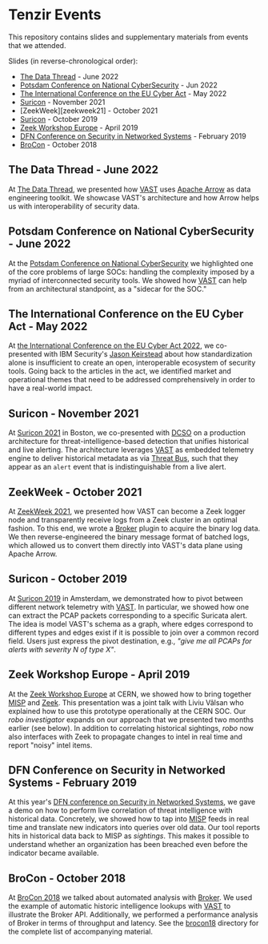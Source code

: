 # Tenzir Events

This repository contains slides and supplementary materials from events that we
attended.

Slides (in reverse-chronological order):

- [The Data Thread][datathread22] - June 2022
- [Potsdam Conference on National CyberSecurity][potsdam22] - Jun 2022
- [The International Conference on the EU Cyber Act][iceca22] - May 2022
- [Suricon][suricon21] - November 2021  
- [ZeekWeek][zeekweek21] - October 2021  
- [Suricon][suricon19] - October 2019
- [Zeek Workshop Europe][zeekshop19] - April 2019
- [DFN Conference on Security in Networked Systems][dfnconf19] - February 2019
- [BroCon][brocon18] - October 2018

## The Data Thread - June 2022

At [The Data Thread](https://thedatathread.com/), we presented how 
[VAST][vast] uses [Apache Arrow](https://arrow.apache.org) as data engineering
toolkit. We showcase VAST's architecture and how Arrow helps us with
interoperability of security data.

## Potsdam Conference on National CyberSecurity - June 2022

At the [Potsdam Conference on National CyberSecurity][potsdam22-conf] we
highlighted one of the core problems of large SOCs: handling the complexity
imposed by a myriad of interconnected security tools. We showed how [VAST][vast]
can help from an architectural standpoint, as a "sidecar for the SOC."

[potsdam22-conf]: https://hpi.de/en/the-hpi/events/conferences/potsdam-conference-for-national-cybersecurity/conference.html

## The International Conference on the EU Cyber Act - May 2022

At [the International Conference on the EU Cyber Act
2022](https://eucyberact.org/), we co-presented with IBM Security's [Jason
Keirstead](https://twitter.com/BlueTeamJK) about how standardization alone is
insufficient to create an open, interoperable ecosystem of security tools. Going
back to the articles in the act, we identified market and operational themes
that need to be addressed comprehensively in order to have a real-world impact.

## Suricon - November 2021

At [Suricon 2021](https://suricon.net/suricon-2021-boston/) in Boston, we
co-presented with [DCSO](https://github.com/dcso) on a production architecture
for threat-intelligence-based detection that unifies historical and live
alerting. The architecture leverages [VAST][vast] as embedded telemetry engine
to deliver historical metadata as via [Threat
Bus](https://github.com/tenzir/threatbus), such that they appear as an `alert`
event that is indistinguishable from a live alert.

## ZeekWeek - October 2021

At [ZeekWeek 2021](https://zeek.org/zeekweek2021/), we presented how VAST can
become a Zeek logger node and transparently receive logs from a Zeek cluster in
an optimal fashion. To this end, we wrote a
[Broker](https://github.com/zeek/broker) plugin to acquire the binary log data.
We then reverse-engineered the binary message format of batched logs, which
allowed us to convert them directly into VAST's data plane using Apache Arrow.

## Suricon - October 2019

At [Suricon 2019](https://suricon.net/suricon-2019-amsterdam/) in Amsterdam, we
demonstrated how to pivot between different network telemetry with
[VAST][vast]. In particular, we showed how one can extract the PCAP packets
corresponding to a specific Suricata alert. The idea is model VAST's schema as
a graph, where edges correspond to different types and edges exist if it is
possible to join over a common record field. Users just express the pivot
destination, e.g., *"give me all PCAPs for alerts with severity N of type X"*.

## Zeek Workshop Europe - April 2019

At the [Zeek Workshop Europe](https://indico.cern.ch/event/762505/) at CERN,
we showed how to bring together [MISP](http://www.misp-project.org) and
[Zeek](https://www.zeek.org). This presentation was a joint talk with Liviu
Vâlsan who explained how to use this prototype operationally at the CERN SOC.
Our *robo investigator* expands on our approach that we presented two months
earlier (see below). In addition to correlating historical sightings, *robo*
now also interfaces with Zeek to propagate changes to intel in real time and
report "noisy" intel items.

## DFN Conference on Security in Networked Systems - February 2019

At this year's [DFN conference on Security in Networked
Systems](https://www.dfn-cert.de/veranstaltungen/sicherheitskonferenz2019.html),
we gave a demo on how to perform live correlation of threat intelligence with
historical data. Concretely, we showed how to tap into
[MISP](http://www.misp-project.org) feeds in real time and translate new
indicators into queries over old data. Our tool reports hits in historical data
back to MISP as *sightings*. This makes it possible to understand whether an
organization has been breached even before the indicator became available.

## BroCon - October 2018

At [BroCon 2018](https://www.brocon18.com) we talked about automated analysis
with [Broker](https://github.com/bro/broker). We used the example of automatic
historic intelligence lookups with [VAST][vast] to
illustrate the Broker API. Additionally, we performed a performance analysis of
Broker in terms of throughput and latency. See the [brocon18](brocon18)
directory for the complete list of accompanying material.

[datathread22]: https://github.com/tenzir/events/releases/download/datathread22/slides.pdf
[potsdam22]: https://github.com/tenzir/events/releases/download/potsdam22/slides.pdf
[iceca22]: https://github.com/tenzir/events/releases/download/iceca22/slides.pdf
[suricon21]: https://github.com/tenzir/events/releases/download/suricon21/slides.pdf
[suricon19]: https://github.com/tenzir/events/releases/download/suricon19/slides.pdf
[zeekshop19]: https://github.com/tenzir/events/releases/download/zeekshop19/slides.pdf
[dfnconf19]: https://github.com/tenzir/events/releases/download/dfnconf19/slides.pdf
[brocon18]: https://github.com/tenzir/events/releases/download/brocon18/slides.pdf
[vast]: https://vast.io
